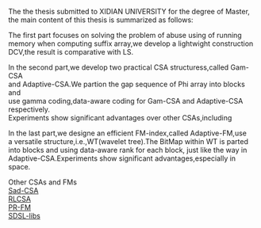 The the thesis submitted to XIDIAN UNIVERSITY for the degree of Master,  
the main content of this thesis is summarized as follows:

The first part focuses on solving the problem of abuse using of running  
memory when computing suffix array,we develop a lightwight construction  
DCV,the result is comparative with LS.

In the second part,we develop two practical CSA structuress,called Gam-CSA  
and Adaptive-CSA.We partion the gap sequence of Phi array into blocks and  
use gamma coding,data-aware coding for Gam-CSA and Adaptive-CSA respectively.  
Experiments show significant advantages over other CSAs,including

In the last part,we designe an efficient FM-index,called Adaptive-FM,use  
a versatile structure,i.e.,WT(wavelet tree).The BitMap within WT is parted  
into blocks and using data-aware rank for each block, just like the way in  
Adaptive-CSA.Experiments show significant advantages,especially in space.  

Other CSAs and FMs  
 [Sad-CSA](http://pizzachili.dcc.uchile.cl/indexes/Compressed_Suffix_Array/)  
 [RLCSA](http://pizzachili.dcc.uchile.cl/indexes/RLCSA/)  
 [PR-FM](http://pizzachili.dcc.uchile.cl/indexes/FM-indexV2/)  
 [SDSL-libs](https://github.com/simongog/sdsl-lite)  


